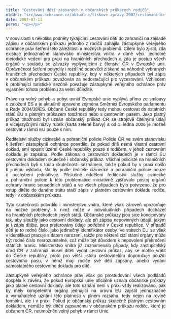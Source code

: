 ```yaml
---
title: "Cestování dětí zapsaných v občanských průkazech rodičů"
oldUrl: "src/www.ochrance.cz/aktualne/tiskove-zpravy-2007/cestovani-deti-zapsanych-v-obcanskych-prukazech-rodicu"
date: 2007-07-11
perex: "<p></p>"
---
```


<!-- imported from the old website -->

<p class="Normln" style="TEXT-ALIGN: justify; MARGIN-TOP: 6pt; FONT-FAMILY: Arial,sans-serif">V souvislosti s několika podněty týkajícími cestování dětí do zahraničí na základě zápisu v občanském průkazu jednoho z rodičů zahájila zástupkyně veřejného ochránce práv šetření této záležitosti a možných problémů. Cílem bylo zjistit, zda existuje jednoznačné stanovisko ministerstva vnitra v dané věci, jednotné metodické vedení pro praxi na hraničních přechodech a zda je postup všech orgánů v souladu se závazky vyplývajícími z členství ČR v Evropské unii. Oprávněnost šetření potvrdily i rozdílné odpovědi získané na náhodně vybraných hraničních přechodech České republiky, kdy v některých případech byl zápis v občanském průkazu považován za nedostačující pro vycestování. Vzhledem k probíhající turistické sezóně považuje zástupkyně veřejného ochránce práv vyjasnění tohoto problému za velmi důležité.</p><p class="Normln" style="TEXT-ALIGN: justify; MARGIN-TOP: 6pt; FONT-FAMILY: Arial,sans-serif">Právo na volný pohyb a pobyt uvnitř Evropské unie vyplývá přímo ze smlouvy o založení ES a je aktuálně upraveno zejména Směrnicí Evropského parlamentu a Rady 2004/38/ES. Občané České republiky tedy mohou cestovat do ostatních států EU s platným průkazem totožnosti nebo s cestovním pasem. Jako platný průkaz totožnosti byl uznán občanský průkaz ČR se strojově čitelnými údaji a vícejazyčnými názvy rubrik (karta zelené barvy) a od 1. ledna 2006 je možné cestovat v rámci EU pouze s ním.</p><p class="Normln" style="TEXT-ALIGN: justify; MARGIN-TOP: 6pt"><span style="FONT-FAMILY: Arial,sans-serif">Ředitelství služby cizinecké a pohraniční policie </span><span style="FONT-FAMILY: Arial,sans-serif">Policie</span><span style="FONT-FAMILY: Arial,sans-serif"> ČR ve svém stanovisku k šetření zástupkyně ochránce potvrdilo, že pokud dítě nemá vlastní cestovní doklad, smí opustit území České republiky pouze s rodičem, v jehož cestovním dokladu je zapsáno. Podle zákona o cestovních dokladech je v rámci EU cestovním dokladem skutečně i občanský průkaz. Všichni policisté na hraničních přechodech byli s touto skutečností seznámeni, takže pokud by v praxi došlo k jinému výkladu, šlo by podle ředitele cizinecké a pohraniční policie pouze o pochybení jednotlivce. Příslušné oddělení ředitelství služby cizinecké a pohraniční policie k této problematice iniciativně zjišťovalo postoj orgánů ochrany hranic sousedních států a ve všech případech bylo potvrzeno, že pro vstup dítěte do daného státu stačí zápis v platném cestovním dokladu rodiče, tedy i v občanském průkazu.</span></p><p class="Normln" style="TEXT-ALIGN: justify; MARGIN-TOP: 6pt; FONT-FAMILY: Arial,sans-serif">Tyto skutečnosti potvrdilo i ministerstvo vnitra, které však zároveň upozorňuje na možné problémy, k nimž může v individuálních případech docházet na hraničních přechodech jiných států. Občanské průkazy jsou sice koncipovány tak, aby sloužily jako cestovní doklady, ale při zápisu nepovinných údajů, jakým je i zápis dítěte, jsou preferovány údaje potřebné v České republice. V případě dětí je to rodné číslo, jako jedinečný identifikátor osoby. Ve státech EU se však v identifikaci pracuje s datem narození, takže pro některé cizí státní orgány může být rodné číslo nesrozumitelné, což může být důvodem k nepovolení překročení státních hranic. Ministerstvo vnitra již zaznamenalo případy, kdy zastupitelský úřad ČR v zahraničí musel dítěti vydat cestovní průkaz, aby se mohlo vrátit do České republiky, proto pro větší jistotu cestovatelům doporučuje použití cestovního pasu, v němž mají rodiče své děti zapsány, anebo vydání samostatného cestovního dokladu pro dítě.</p><p class="Normln" style="TEXT-ALIGN: justify; MARGIN-TOP: 6pt; FONT-FAMILY: Arial,sans-serif">Zástupkyně veřejného ochránce práv však po prostudování všech podkladů dospěla k závěru, že pokud Evropská unie oficiálně uznala občanské průkazy jako platné cestovní doklady, ale toto uznání není v praxi vždy realizováno, pak by měly kompetentní orgány jednající na úrovni EU zajistit jednoznačné a vymahatelné uznání této platnosti v plném rozsahu, tedy nejen na rovině formální, ale i v praxi. Pokud je občanský průkaz skutečně platným cestovním dokladem, nemůže být dítěti zapsanému v občanském průkazu rodiče, které je občanem ČR, neumožněn volný pohyb v rámci Unie.</p>
